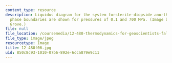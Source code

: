 ```yaml
---
content_type: resource
description: Liquidus diagram for the system forsterite-diopside anorthite. Primary
  phase boundaries are shown for pressures of 0.1 and 700 MPa. (Image by Prof. Timothy
  Grove.)
file: null
file_location: /coursemedia/12-480-thermodynamics-for-geoscientists-fall-2006/850c8c93101007b6892e6cca879e9c11_12-480f06.jpg
file_type: image/jpeg
resourcetype: Image
title: 12-480f06.jpg
uid: 850c8c93-1010-07b6-892e-6cca879e9c11
---
```

